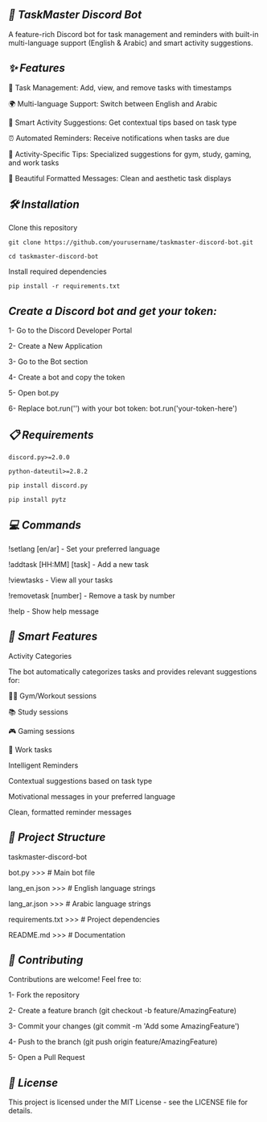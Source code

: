 *🤖 TaskMaster Discord Bot*
-
A feature-rich Discord bot for task management and reminders with built-in multi-language support (English & Arabic) and smart activity suggestions.

*✨ Features*
-
📅 Task Management: Add, view, and remove tasks with timestamps

🌍 Multi-language Support: Switch between English and Arabic

🎯 Smart Activity Suggestions: Get contextual tips based on task type

⏰ Automated Reminders: Receive notifications when tasks are due

💪 Activity-Specific Tips: Specialized suggestions for gym, study, gaming, and work tasks

🎨 Beautiful Formatted Messages: Clean and aesthetic task displays

*🛠️ Installation*
-
 Clone this repository

`git clone https://github.com/yourusername/taskmaster-discord-bot.git`

`cd taskmaster-discord-bot`

Install required dependencies

`pip install -r requirements.txt`

*Create a Discord bot and get your token:*
-

1- Go to the Discord Developer Portal

2- Create a New Application

3- Go to the Bot section

4- Create a bot and copy the token

5- Open bot.py

6- Replace bot.run('') with your bot token: bot.run('your-token-here')

*📋 Requirements*
-
`discord.py>=2.0.0`

`python-dateutil>=2.8.2`

`pip install discord.py`

`pip install pytz`

*💻 Commands*
-
!setlang [en/ar] - Set your preferred language

!addtask [HH:MM] [task] - Add a new task

!viewtasks - View all your tasks

!removetask [number] - Remove a task by number

!help - Show help message

*🌟 Smart Features*
-
Activity Categories

The bot automatically categorizes tasks and provides relevant suggestions for:

🏋️‍♂️ Gym/Workout sessions

📚 Study sessions

🎮 Gaming sessions

💼 Work tasks

Intelligent Reminders

Contextual suggestions based on task type

Motivational messages in your preferred language

Clean, formatted reminder messages

*📁 Project Structure*
-
taskmaster-discord-bot

bot.py >>>                  # Main bot file

lang_en.json >>>          # English language strings

lang_ar.json >>>         # Arabic language strings

requirements.txt >>>      # Project dependencies
 
README.md >>>            # Documentation

*🤝 Contributing*
-
Contributions are welcome! Feel free to:

1- Fork the repository

2- Create a feature branch (git checkout -b feature/AmazingFeature)

3- Commit your changes (git commit -m 'Add some AmazingFeature')

4- Push to the branch (git push origin feature/AmazingFeature)

5- Open a Pull Request

*📝 License*
-
This project is licensed under the MIT License - see the LICENSE file for details.













